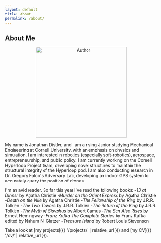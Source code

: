 ```yaml
---
layout: default
title: About
permalink: /about/
---
```


## About Me

<p align="center">
  <img src="https://github.com/user-attachments/assets/43caed04-54ca-4966-ab4f-7387bbf78df6" style="width:300px;" alt="Author">
</p>

My name is Jonathan Distler, and I am a rising Junior studying Mechanical Engineering at Cornell University, with an emphasis on physics and simulation. I am interested in robotics (especially soft-robotics), aerospace, entrepreneurship, and public policy. I am currently working on the Cornell Hyperloop Project team, developing novel structures to maintain the structural integrity of the Hyperloop pod. I am also conducting research in Dr. Gregory Falco's Adversary Lab, developing an indoor GPS system to accurately query the position of drones. 

I'm an avid reader. So far this year I've read the following books:
-*13 at Dinner* by Agatha Christie
-*Murder on the Orient Express* by Agatha Christie
-*Death on the Nile* by Agatha Christie
-*The Fellowship of the Ring* by J.R.R. Tolkien
-*The Two Towers* by J.R.R. Tolkien
-*The Return of the King* by J.R.R. Tolkien
-*The Myth of Sisyphus* by Albert Camus
-*The Sun Also Rises* by Ernest Hemingway
-*Franz Kafka The Complete Stories* by Franz Kafka, edited by Nahum N. Glatzer
-*Treasure Island* by Robert Louis Stevenson

Take a look at [my projects]({{ '/projects/' | relative_url }}) and [my CV]({{ '/cv/' | relative_url }}). 
